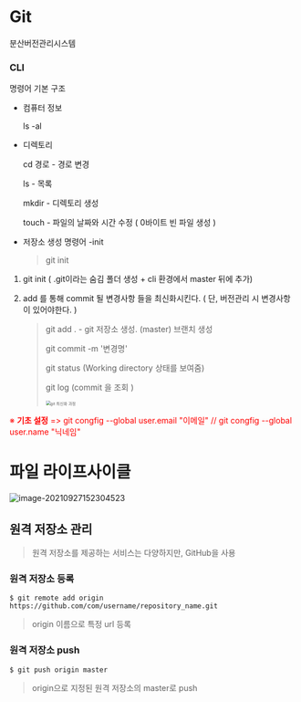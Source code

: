 # Git

분산버전관리시스템 

### CLI

명령어 기본 구조 

- 컴퓨터 정보 

    ls  -al 

- 디렉토리

  cd 경로 - 경로 변경 

  ls - 목록

  mkdir - 디렉토리 생성

  touch - 파일의 날짜와 시간 수정 ( 0바이트 빈 파일 생성 )

- 저장소 생성 명령어 -init

  > git init  

1. git init ( .git이라는 숨김 폴더 생성  + cli 환경에서 master 뒤에 추가)

2. add 를 통해 commit 될 변경사항 들을 최신화시킨다. ( 단, 버전관리 시 변경사항이 있어야한다. )

   > git add .  - git 저장소 생성. (master) 브랜치 생성
   >
   > git commit -m '변경명' 
   >
   > git status  (Working directory 상태를 보여줌)
   >
   > git log  (commit 을 조회 )
   >
   > 
   >
   > <img src="C:\Users\nojon\Desktop\0927_노력의결과\git 최신화 과정.PNG" alt="git 최신화 과정" style="zoom:50%;" >
   >
   > 
   >
   > 

<span style="color:red">※ **기초 설정** => git congfig --global user.email "이메일" // git congfig --global user.name "닉네임" </span>







# 파일 라이프사이클

![image-20210927152304523](C:\Users\nojon\AppData\Roaming\Typora\typora-user-images\image-20210927152304523.png)



## 원격 저장소 관리 

> 원격 저장소를 제공하는 서비스는 다양하지만, GitHub을 사용



### 원격 저장소 등록

```
$ git remote add origin https://github.com/com/username/repository_name.git
```

> origin 이름으로 특정 url 등록



### 원격 저장소 push 

``` git push origin master
$ git push origin master
```

>  origin으로 지정된 원격 저장소의  master로 push





 



